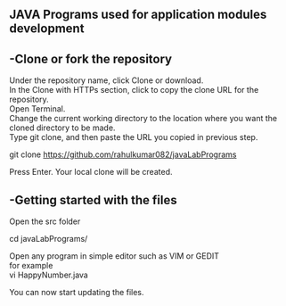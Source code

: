 ## JAVA Programs used for application modules development
 

-Clone or fork the repository 
-
Under the repository name, click Clone or download.<br> 
In the Clone with HTTPs section, click to copy the clone URL for the repository. <br>
Open Terminal.<br>
Change the current working directory to the location where you want the cloned directory to be made.<br>
Type git clone, and then paste the URL you copied in previous step.<br>

git clone https://github.com/rahulkumar082/javaLabPrograms<br>

Press Enter. Your local clone will be created.<br>

-Getting started with the files
-
Open the src folder<br>

cd javaLabPrograms/<br>

Open any program in simple editor such as VIM or GEDIT<br>
for example<br>
vi HappyNumber.java<br> 

You can now start updating the files.<br> 

